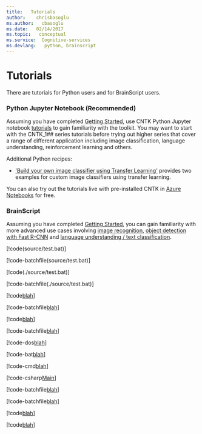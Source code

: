 ```yaml
---
title:   Tutorials
author:    chrisbasoglu
ms.author:   cbasoglu
ms.date:   02/14/2017
ms.topic:   conceptual
ms.service:  Cognitive-services
ms.devlang:   python, brainscript
---
```



# Tutorials

There are tutorials for Python users and for BrainScript users.

### Python Jupyter Notebook (**Recommended**)

Assuming you have completed [Getting Started](https://www.cntk.ai/pythondocs/gettingstarted.html), use
CNTK Python Jupyter notebook [tutorials](https://docs.microsoft.com/en-us/python/cognitive-toolkit/tutorials?view=cntk-py-2.0) to gain familiarity with the toolkit. You may want to start with the CNTK_1## series tutorials before trying out higher series that cover a range of different application including image classification, language understanding, reinforcement learning and others. 

Additional Python recipes: 
* ['Build your own image classifier using Transfer Learning'](./Build-your-own-image-classifier-using-Transfer-Learning.md) provides two examples for custom image classifiers using transfer learning.

You can also try out the tutorials live with pre-installed CNTK in [Azure Notebooks](https://notebooks.azure.com/CNTK/libraries/tutorials) for free.

### BrainScript 

Assuming you have completed [Getting Started](./Tutorial/Tutorial.md), you can gain familiarity with more advanced use cases involving [image recognition](./Hands-On-Labs-Image-Recognition.md), [object detection with Fast R-CNN](./Object-Detection-using-Fast-R-CNN.md) and [language understanding / text classification](./Hands-On-Labs-Language-Understanding.md).

<!---
* [Getting Started](./Tutorial/Tutorial): Simple Logistic Regression and multi-class classification
* [Image Recognition](./Hands-On-Labs-Image-Recognition): Image recognition on CIFAR-10 with Convolutional and Residual Networks
* [Language Understanding with ATIS](./Hands-On-Labs-Language-Understanding): Slot tagging and intent classification with Recurrent Networks
* [Object Detection using Fast R-CNN](./Object-Detection-using-Fast-R-CNN): Object detection in images using the Fast R-CNN algorithm
--->
<!---
Additional Python tutorials:
* The folder [Tutorials/NumpyInterop](https://github.com/Microsoft/CNTK/tree/master/Tutorials/NumpyInterop) contains a simple example of how to use numpy arrays as input for CNTK training and evaluation.
--->

<!---
# Older deprecated NDL tutorial for reference purposes only
* [Tutorial II](./Tutorial2/Tutorial2): Convolutional Networks with Batch Normalization for MNIST
--->

<!--
[!code-csharp[Main](Program.cs)]

[!code[Main](Program.cs#L12-L16 "This is source file")]
[!code-vb[Main](../Application/Program.vb#testsnippet "This is source file")]

[!code[Main](index.xml?start=5&end=9)]
[!code-javascript[Main](../jquery.js?name=testsnippet)]
[!code[Main](index.xml?range=2,5-7,9-) "This includes the lines 2, 5, 6, 7 and lines 9 to the last line"]
[!code[Main](index.xml?highlight=2,5-7,9-) "This includes the whole file with lines 2,5-7,9- highlighted"]
-->

[!code(source/test.bat)]

[!code-batchfile(source/test.bat)]

[!code(./source/test.bat)]

[!code-batchfile(./source/test.bat)]

[!code[blah](source/test.bat)]

[!code-batchfile[blah](source/test.bat)]

[!code[blah](./source/test.bat)]

[!code-batchfile[blah](./source/test.bat)]

[!code-dos[blah](./source/test.bat)]

[!code-bat[blah](./source/test.bat)]

[!code-cmd[blah](./source/test.bat)]

[!code-csharp[Main](Program.cs)]

[!code-batchfile[blah](./source/test.bat#one)]

[!code-batchfile[blah](./source/test.bat?name=one)]

[!code[blah](./source/test.bat#one)]

[!code[blah](./source/test.bat?name=one)]

